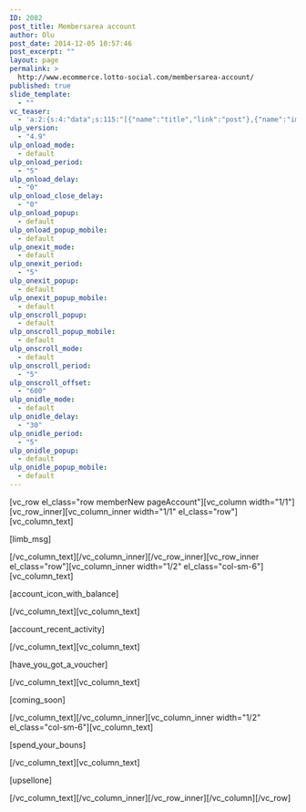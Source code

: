 ```yaml
---
ID: 2082
post_title: Membersarea account
author: Olu
post_date: 2014-12-05 10:57:46
post_excerpt: ""
layout: page
permalink: >
  http://www.ecommerce.lotto-social.com/membersarea-account/
published: true
slide_template:
  - ""
vc_teaser:
  - 'a:2:{s:4:"data";s:115:"[{"name":"title","link":"post"},{"name":"image","image":"featured","link":"none"},{"name":"text","mode":"excerpt"}]";s:7:"bgcolor";s:0:"";}'
ulp_version:
  - "4.9"
ulp_onload_mode:
  - default
ulp_onload_period:
  - "5"
ulp_onload_delay:
  - "0"
ulp_onload_close_delay:
  - "0"
ulp_onload_popup:
  - default
ulp_onload_popup_mobile:
  - default
ulp_onexit_mode:
  - default
ulp_onexit_period:
  - "5"
ulp_onexit_popup:
  - default
ulp_onexit_popup_mobile:
  - default
ulp_onscroll_popup:
  - default
ulp_onscroll_popup_mobile:
  - default
ulp_onscroll_mode:
  - default
ulp_onscroll_period:
  - "5"
ulp_onscroll_offset:
  - "600"
ulp_onidle_mode:
  - default
ulp_onidle_delay:
  - "30"
ulp_onidle_period:
  - "5"
ulp_onidle_popup:
  - default
ulp_onidle_popup_mobile:
  - default
---
```

[vc_row el_class="row memberNew pageAccount"][vc_column width="1/1"][vc_row_inner][vc_column_inner width="1/1" el_class="row"][vc_column_text]<p>[limb_msg]</p>
[/vc_column_text][/vc_column_inner][/vc_row_inner][vc_row_inner el_class="row"][vc_column_inner width="1/2" el_class="col-sm-6"][vc_column_text]<p>[account_icon_with_balance]</p>
[/vc_column_text][vc_column_text]<p>[account_recent_activity]</p>
[/vc_column_text][vc_column_text]<p>[have_you_got_a_voucher]</p>
[/vc_column_text][vc_column_text]<p>[coming_soon]</p>
[/vc_column_text][/vc_column_inner][vc_column_inner width="1/2" el_class="col-sm-6"][vc_column_text]<p>[spend_your_bouns]</p>
[/vc_column_text][vc_column_text]<p>[upsellone]</p>
[/vc_column_text][/vc_column_inner][/vc_row_inner][/vc_column][/vc_row]